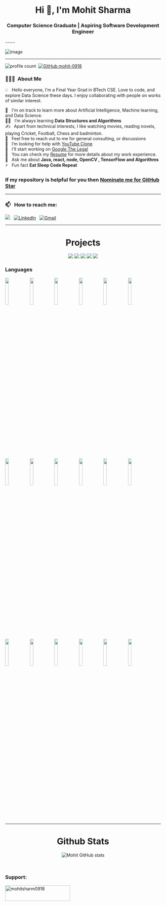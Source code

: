 <h1 align="center">Hi 👋, I'm Mohit Sharma</h1>
<h3 align="center">Computer Science Graduate | Aspiring Software Development Engineer</h3>
-----

<p align="center">
 
![image](https://user-images.githubusercontent.com/61057666/169029838-74df663d-2e62-4d77-bdff-b43f7d63f00f.png)

</p>

-----

![profile count](https://komarev.com/ghpvc/?username=mohit-0918&color=red)&nbsp;
[![GitHub mohit-0918](https://img.shields.io/github/followers/mohit-0918?label=follow&style=social)](https://github.com/mohit-0918)&nbsp;
### 👨🏻‍💻 &nbsp;About Me

💡 &nbsp; Hello everyone, I'm a Final Year Grad in BTech CSE. Love to code, and explore Data Science these days. I enjoy collaborating with people on works of similar interest. 

🌱 &nbsp; I'm on track to learn more about Artificial Intelligence, Machine learning, and Data Science.\
👨‍💻 &nbsp; I’m always learning **Data Structures and Algorithms**\
✍️ &nbsp; Apart from technical interests, I like watching movies, reading novels, playing Cricket, Football, Chess and badminton.\
💬 &nbsp; Feel free to reach out to me for general consulting, or discussions \
🤝 &nbsp; I’m looking for help with [YouTube Clone](https://github.com/Mohit-0918/YouTube-clone)\
👯 &nbsp; I'll start working on [Google The Legal](https://github.com/Mohit-0918/Google_the_Legal)\
📄 &nbsp; You can check my [Resume](https://drive.google.com/file/d/1SIuwmauF0S2uDT3PHUW3gyikovq_2m1D/view?usp=sharing) for more details about my work experience.\
💬  &nbsp; Ask me about **Java, react, node, OpenCV , TensorFlow and Algorithms**\
⚡ &nbsp; Fun fact **Eat Sleep Code Repeat**


### If my repository is helpful for you then [Nominate me for GitHub Star](https://stars.github.com/nominate/)

-----
### 📫 &nbsp; How to reach me:



<a href="https://www.instagram.com/mohit.sharma.918._//"><img src="https://www.vectorlogo.zone/logos/instagram/instagram-ar21.svg"/></a> &nbsp;
<a href="www.linkedin.com/in/mohit-sharma0918"><img alt="LinkedIn" src="https://www.vectorlogo.zone/logos/linkedin/linkedin-ar21.svg"/></a> &nbsp;
<a href="mailto:mohit.sharma.2001rip@gmail.com"><img alt="Gmail" src="https://www.vectorlogo.zone/logos/gmail/gmail-ar21.svg" /></a> &nbsp;
</a> &nbsp;

-----  


<h1 align="center">Projects</h1>

</div>
<div  align="center">

 
 <img src="https://github-readme-stats.vercel.app/api/pin/?username=mohit-0918&repo=AURA&show_icons=true&theme=onedark" > 
 <img src="https://github-readme-stats.vercel.app/api/pin/?username=mohit-0918&repo=YouTube-clone&show_icons=true&theme=onedark" >
 <img src="https://github-readme-stats.vercel.app/api/pin/?username=mohit-0918&repo=RESTful&show_icons=true&theme=onedark" >
 <img src="https://github-readme-stats.vercel.app/api/pin/?username=mohit-0918&repo=Library_Management_Software&show_icons=true&theme=onedark&height=500"> 
 <img src="https://github-readme-stats.vercel.app/api/pin/?username=mohit-0918&repo=Google_the_Legal&show_icons=true&theme=onedark"> 
 
  
</div>



### Languages

<p>


<code><img width="15%" src="https://www.vectorlogo.zone/logos/java/java-ar21.svg"></code>
<code><img width="15%" src="https://www.vectorlogo.zone/logos/python/python-ar21.svg"></code>
<code><img width="15%" src="https://www.vectorlogo.zone/logos/reactjs/reactjs-ar21.svg"></code>
<code><img width="15%" src="https://www.vectorlogo.zone/logos/nodejs/nodejs-ar21.svg"></code>
<code><img width="15%" src="https://www.vectorlogo.zone/logos/w3_html5/w3_html5-ar21.svg"></code>
<code><img width="15%" src="https://www.vectorlogo.zone/logos/w3_css/w3_css-ar21.svg"></code>
<code><img width="15%" src="https://www.vectorlogo.zone/logos/javascript/javascript-ar21.svg"></code>
<code><img width="15%" src="https://www.vectorlogo.zone/logos/getbootstrap/getbootstrap-ar21.svg"></code>
<code><img width="15%" src="https://www.vectorlogo.zone/logos/kaggle/kaggle-ar21.svg"></code>
<code><img width="15%" src="https://www.vectorlogo.zone/logos/numpy/numpy-ar21.svg"></code>
<code><img width="15%" src="https://www.vectorlogo.zone/logos/springio/springio-ar21.svg"></code>
<code><img width="15%" src="https://www.vectorlogo.zone/logos/jupyter/jupyter-ar21.svg"></code>
<code><img width="15%" src="https://www.vectorlogo.zone/logos/mongodb/mongodb-ar21.svg"></code>
<code><img width="15%" src="https://www.vectorlogo.zone/logos/mysql/mysql-ar21.svg"></code>
<code><img width="15%" src="https://www.vectorlogo.zone/logos/opencv/opencv-ar21.svg"></code>
<code><img width="15%" src="https://www.vectorlogo.zone/logos/tensorflow/tensorflow-ar21.svg"></code>
<code><img width="15%" src="https://www.vectorlogo.zone/logos/git-scm/git-scm-ar21.svg"></code>
<code><img width="15%" src="https://www.vectorlogo.zone/logos/ubuntu/ubuntu-ar21.svg"></code>



-----
</p>



<h1 align="center">Github Stats</h1>

<div align="center">
  
![Mohit GitHub stats](https://github-readme-stats.vercel.app/api?username=mohit-0918&show_icons=true&theme=transparent)

</div>
 
 



<br>

<h3 align="left">Support:</h3>
<p><a href="https://www.buymeacoffee.com/mohitsharm0918"> <img align="left" src="https://cdn.buymeacoffee.com/buttons/v2/default-yellow.png" height="50" width="210" alt="mohitsharm0918" /></a></p><br><br>
